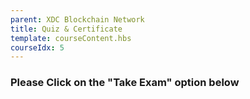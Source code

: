 ```yaml
---
parent: XDC Blockchain Network
title: Quiz & Certificate
template: courseContent.hbs
courseIdx: 5
---
```

### Please Click on the "Take Exam" option below
